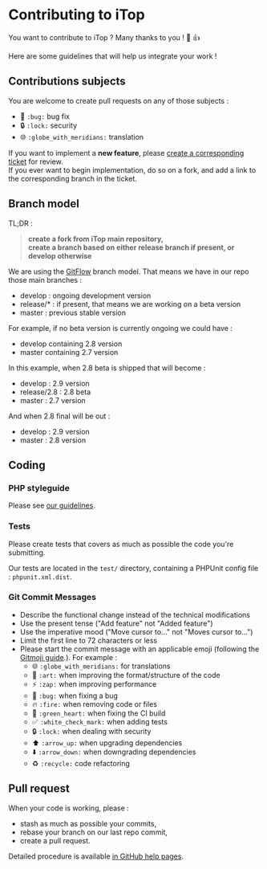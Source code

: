 # Contributing to iTop

You want to contribute to iTop ? Many thanks to you ! 🎉 👍

Here are some guidelines that will help us integrate your work !


## Contributions subjects

You are welcome to create pull requests on any of those subjects :

* 🐛 `:bug:` bug fix
* 🔒 `:lock:` security
* 🌐 `:globe_with_meridians:` translation

If you want to implement a **new feature**, please [create a corresponding ticket](https://sourceforge.net/p/itop/tickets/new/) for review.   
If you ever want to begin implementation, do so on a fork, and add a link to the corresponding branch in the ticket. 


## Branch model

TL;DR :
> **create a fork from iTop main repository,  
> create a branch based on either release branch if present, or develop otherwise**

We are using the [GitFlow](https://nvie.com/posts/a-successful-git-branching-model/) branch model. That means we have in our repo those 
main branches :

- develop : ongoing development version
- release/* : if present, that means we are working on a beta version
- master : previous stable version

For example, if no beta version is currently ongoing we could have :

- develop containing 2.8 version
- master containing 2.7 version

In this example, when 2.8 beta is shipped that will become :

- develop : 2.9 version
- release/2.8 : 2.8 beta
- master : 2.7 version

And when 2.8 final will be out :

- develop : 2.9 version
- master : 2.8 version


## Coding

### PHP styleguide

Please see [our guidelines](https://www.itophub.io/wiki/page?id=latest%3Acustomization%3Acoding_standards).

### Tests

Please create tests that covers as much as possible the code you're submitting.

Our tests are located in the `test/` directory, containing a PHPUnit config file : `phpunit.xml.dist`.

### Git Commit Messages

* Describe the functional change instead of the technical modifications
* Use the present tense ("Add feature" not "Added feature")
* Use the imperative mood ("Move cursor to..." not "Moves cursor to...")
* Limit the first line to 72 characters or less
* Please start the commit message with an applicable emoji (following the [Gitmoji guide](https://gitmoji.carloscuesta.me/).). For example :
    * 🌐 `:globe_with_meridians:` for translations
    * 🎨 `:art:` when improving the format/structure of the code
    * ⚡️ `:zap:` when improving performance
    * 🐛 `:bug:` when fixing a bug
    * 🔥 `:fire:` when removing code or files
    * 💚 `:green_heart:` when fixing the CI build
    * ✅ `:white_check_mark:` when adding tests
    * 🔒 `:lock:` when dealing with security
    * ⬆️ `:arrow_up:` when upgrading dependencies
    * ⬇️ `:arrow_down:` when downgrading dependencies
    * ♻️ `:recycle:` code refactoring

## Pull request

When your code is working, please :

* stash as much as possible your commits,
* rebase your branch on our last repo commit,
* create a pull request.

Detailed procedure is available [in GitHub help pages](https://help.github.com/articles/creating-a-pull-request-from-a-fork/).
